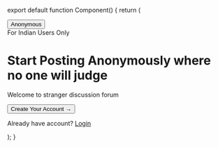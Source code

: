 export default function Component() {
return (
<div id="DesktopRoot" className="bg-black w-full min-h-screen flex flex-col items-center justify-center text-white p-4">
<div className="mb-10">
<button className="bg-gray-800 px-6 py-2 rounded-md text-md mb-2">Anonymous</button>
<div className="grid grid-cols-4 gap-1">
<div className="h-2 w-2 rounded-full bg-gray-700"></div>
<div className="h-2 w-2 rounded-full bg-gray-700"></div>
<div className="h-2 w-2 rounded-full bg-gray-700"></div>
<div className="h-2 w-2 rounded-full bg-gray-700"></div>
</div>
</div>
<div className="max-w-lg mx-auto text-center">
<div className="mb-4 bg-gray-800 p-2 inline-block rounded-md">
<span className="text-yellow-400 text-sm">For Indian Users Only</span>
</div>
<h1 className="text-4xl font-bold mb-4">Start Posting Anonymously where no one will judge</h1>
<p className="text-gray-500 mb-10">Welcome to stranger discussion forum</p>
<button className="bg-gray-700 px-8 py-4 rounded-full text-lg font-medium hover:bg-gray-600 transition-colors">
Create Your Account
<span className="ml-2">→</span>
</button>
<p className="text-gray-500 text-sm mt-4">Already have account? <a href="#" className="text-blue-400 hover:underline">Login</a></p>
</div>
</div>
);
}
